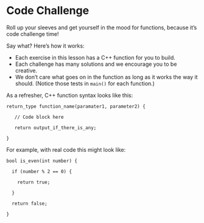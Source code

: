 # Code Challenge

Roll up your sleeves and get yourself in the mood for functions, because it’s code challenge time!

Say what? Here’s how it works:

- Each exercise in this lesson has a C++ function for you to build.
- Each challenge has many solutions and we encourage you to be creative.
- We don’t care what goes on in the function as long as it works the way it should. (Notice those tests in ```main()``` for each function.)

As a refresher, C++ function syntax looks like this:

```
return_type function_name(paramater1, parameter2) {

   // Code block here

   return output_if_there_is_any;

}
```

For example, with real code this might look like:

```
bool is_even(int number) {

  if (number % 2 == 0) {

    return true;

  }

  return false;

}
```